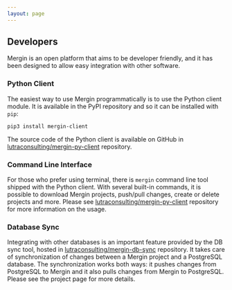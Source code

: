 ```yaml
---
layout: page
---
```


## Developers

Mergin is an open platform that aims to be developer friendly, and it has been designed to allow easy integration with other software.

### Python Client

The easiest way to use Mergin programmatically is to use the Python client module. It is available in the PyPI repository and so it can be installed with `pip`:

```
pip3 install mergin-client
```

The source code of the Python client is available on GitHub in [lutraconsulting/mergin-py-client](https://github.com/lutraconsulting/mergin-py-client) repository.

### Command Line Interface

For those who prefer using terminal, there is `mergin` command line tool shipped with the Python client.
With several built-in commands, it is possible to download Mergin projects, push/pull changes, create or delete projects and more.
Please see [lutraconsulting/mergin-py-client](https://github.com/lutraconsulting/mergin-py-client) repository for more information on the usage.


### Database Sync

Integrating with other databases is an important feature provided by the DB sync tool, hosted in [lutraconsulting/mergin-db-sync](https://github.com/lutraconsulting/mergin-db-sync)
repository. It takes care of synchronization of changes between a Mergin project and a PostgreSQL database. The synchronization works both ways:
it pushes changes from PostgreSQL to Mergin and it also pulls changes from Mergin to PostgreSQL. Please see the project page for more details.
